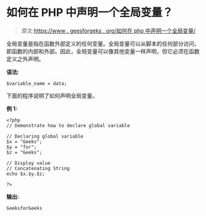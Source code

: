 # 如何在 PHP 中声明一个全局变量？

> 原文:[https://www . geesforgeks . org/如何在 php 中声明一个全局变量/](https://www.geeksforgeeks.org/how-to-declare-a-global-variable-in-php/)

全局变量是指在函数外部定义的任何变量。全局变量可以从脚本的任何部分访问，即函数的内部和外部。因此，全局变量可以像其他变量一样声明，但它必须在函数定义之外声明。

**语法:**

```
$variable_name = data;
```

下面的程序说明了如何声明全局变量。

**例 1:**

```
<?php
// Demonstrate how to declare global variable

// Declaring global variable
$x = "Geeks";
$y = "for";
$z = "Geeks";

// Display value
// Concatenating String
echo $x.$y.$z;

?>
```

**输出:**

```
GeeksforGeeks

```